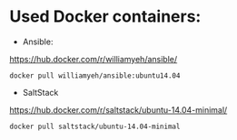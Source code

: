# Used Docker containers:

- Ansible:

https://hub.docker.com/r/williamyeh/ansible/

```
docker pull williamyeh/ansible:ubuntu14.04
```

- SaltStack

https://hub.docker.com/r/saltstack/ubuntu-14.04-minimal/

```
docker pull saltstack/ubuntu-14.04-minimal
```